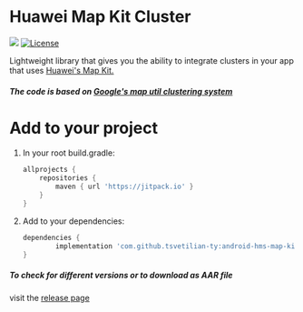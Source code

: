 # Huawei Map Kit Cluster

[![](https://jitpack.io/v/tsvetilian-ty/android-hms-map-kit-cluster.svg)](https://jitpack.io/#tsvetilian-ty/android-hms-map-kit-cluster)
[![License](https://img.shields.io/github/license/tsvetilian-ty/android-hms-map-kit-cluster.svg)](LICENSE.md)

Lightweight library that gives you the ability to integrate clusters in your app that uses [Huawei's Map Kit.](https://developer.huawei.com/consumer/en/hms/huawei-MapKit)

##### The code is based on [Google's map util clustering system](https://github.com/googlemaps/android-maps-utils)

# Add to your project

1. In your root build.gradle:

    ```groovy
    allprojects {
		repositories {
			maven { url 'https://jitpack.io' }
		}
	}
    ```
2. Add to your dependencies:

    ```groovy
    dependencies {
	        implementation 'com.github.tsvetilian-ty:android-hms-map-kit-cluster:{$version}'
	}
    ```
##### To check for different versions or to download as AAR file
 visit the [release page](https://github.com/tsvetilian-ty/android-hms-map-kit-cluster/releases)

